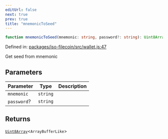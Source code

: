 ```yaml
---
editUrl: false
next: true
prev: true
title: "mnemonicToSeed"
---
```


```ts
function mnemonicToSeed(mnemonic: string, password?: string): Uint8Array<ArrayBufferLike>
```

Defined in: [packages/iso-filecoin/src/wallet.js:47](https://github.com/hugomrdias/filecoin/blob/785c3411e0df74cabd3b2718e9d4a52c466ba914/packages/iso-filecoin/src/wallet.js#L47)

Get seed from mnemonic

## Parameters

| Parameter | Type | Description |
| ------ | ------ | ------ |
| `mnemonic` | `string` |  |
| `password`? | `string` |  |

## Returns

[`Uint8Array`](https://developer.mozilla.org/docs/Web/JavaScript/Reference/Global_Objects/Uint8Array)\<`ArrayBufferLike`\>
